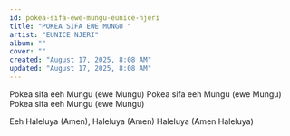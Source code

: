 ```yaml
---
id: pokea-sifa-ewe-mungu-eunice-njeri
title: "POKEA SIFA EWE MUNGU "
artist: "EUNICE NJERI"
album: ""
cover: ""
created: "August 17, 2025, 8:08 AM"
updated: "August 17, 2025, 8:08 AM"
---
```


Pokea sifa eeh Mungu (ewe Mungu) 
Pokea sifa eeh Mungu (ewe Mungu)  
Pokea sifa eeh Mungu (ewe Mungu) 

Eeh Haleluya (Amen), Haleluya (Amen) 
Haleluya (Amen Haleluya)

